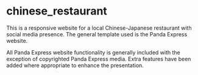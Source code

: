 # chinese_restaurant

This is a responsive website for a local Chinese-Japanese restaurant with social media presence. The general template used is the Panda Express website. 

All Panda Express website functionality is generally included with the exception of copyrighted Panda Express media. 
Extra features have been added where appropriate to enhance the presentation. 
